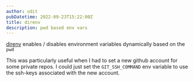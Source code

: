 ```yaml
---
author: udit
pubDatetime: 2022-09-23T15:22:00Z
title: direnv
description: pwd based env vars
---
```


[direnv](https://direnv.net/) enables / disables environment variables dynamically based on the `pwd`

This was particularly useful when I had to set a new github account for some private repos. I could just set the `GIT_SSH_COMMAND` env variable to use the ssh-keys associated with the new account.
